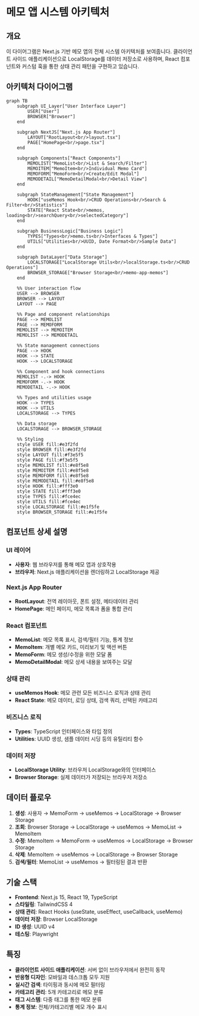 # 메모 앱 시스템 아키텍처

## 개요

이 다이어그램은 Next.js 기반 메모 앱의 전체 시스템 아키텍처를 보여줍니다. 클라이언트 사이드 애플리케이션으로 LocalStorage를 데이터 저장소로 사용하며, React 컴포넌트와 커스텀 훅을 통한 상태 관리 패턴을 구현하고 있습니다.

## 아키텍처 다이어그램

```mermaid
graph TB
    subgraph UI_Layer["User Interface Layer"]
        USER["User"]
        BROWSER["Browser"]
    end

    subgraph NextJS["Next.js App Router"]
        LAYOUT["RootLayout<br/>layout.tsx"]
        PAGE["HomePage<br/>page.tsx"]
    end

    subgraph Components["React Components"]
        MEMOLIST["MemoList<br/>List & Search/Filter"]
        MEMOITEM["MemoItem<br/>Individual Memo Card"]
        MEMOFORM["MemoForm<br/>Create/Edit Modal"]
        MEMODETAIL["MemoDetailModal<br/>Detail View"]
    end

    subgraph StateManagement["State Management"]
        HOOK["useMemos Hook<br/>CRUD Operations<br/>Search & Filter<br/>Statistics"]
        STATE["React State<br/>memos, loading<br/>searchQuery<br/>selectedCategory"]
    end

    subgraph BusinessLogic["Business Logic"]
        TYPES["Types<br/>memo.ts<br/>Interfaces & Types"]
        UTILS["Utilities<br/>UUID, Date Format<br/>Sample Data"]
    end

    subgraph DataLayer["Data Storage"]
        LOCALSTORAGE["LocalStorage Utils<br/>localStorage.ts<br/>CRUD Operations"]
        BROWSER_STORAGE["Browser Storage<br/>memo-app-memos"]
    end

    %% User interaction flow
    USER --> BROWSER
    BROWSER --> LAYOUT
    LAYOUT --> PAGE

    %% Page and component relationships
    PAGE --> MEMOLIST
    PAGE --> MEMOFORM
    MEMOLIST --> MEMOITEM
    MEMOLIST --> MEMODETAIL

    %% State management connections
    PAGE --> HOOK
    HOOK --> STATE
    HOOK --> LOCALSTORAGE

    %% Component and hook connections
    MEMOLIST -.-> HOOK
    MEMOFORM -.-> HOOK
    MEMODETAIL -.-> HOOK

    %% Types and utilities usage
    HOOK --> TYPES
    HOOK --> UTILS
    LOCALSTORAGE --> TYPES

    %% Data storage
    LOCALSTORAGE --> BROWSER_STORAGE

    %% Styling
    style USER fill:#e3f2fd
    style BROWSER fill:#e3f2fd
    style LAYOUT fill:#f3e5f5
    style PAGE fill:#f3e5f5
    style MEMOLIST fill:#e8f5e8
    style MEMOITEM fill:#e8f5e8
    style MEMOFORM fill:#e8f5e8
    style MEMODETAIL fill:#e8f5e8
    style HOOK fill:#fff3e0
    style STATE fill:#fff3e0
    style TYPES fill:#fce4ec
    style UTILS fill:#fce4ec
    style LOCALSTORAGE fill:#e1f5fe
    style BROWSER_STORAGE fill:#e1f5fe
```

## 컴포넌트 상세 설명

### UI 레이어
- **사용자**: 웹 브라우저를 통해 메모 앱과 상호작용
- **브라우저**: Next.js 애플리케이션을 렌더링하고 LocalStorage 제공

### Next.js App Router
- **RootLayout**: 전역 레이아웃, 폰트 설정, 메타데이터 관리
- **HomePage**: 메인 페이지, 메모 목록과 폼을 통합 관리

### React 컴포넌트
- **MemoList**: 메모 목록 표시, 검색/필터 기능, 통계 정보
- **MemoItem**: 개별 메모 카드, 미리보기 및 액션 버튼
- **MemoForm**: 메모 생성/수정을 위한 모달 폼
- **MemoDetailModal**: 메모 상세 내용을 보여주는 모달

### 상태 관리
- **useMemos Hook**: 메모 관련 모든 비즈니스 로직과 상태 관리
- **React State**: 메모 데이터, 로딩 상태, 검색 쿼리, 선택된 카테고리

### 비즈니스 로직
- **Types**: TypeScript 인터페이스와 타입 정의
- **Utilities**: UUID 생성, 샘플 데이터 시딩 등의 유틸리티 함수

### 데이터 저장
- **LocalStorage Utility**: 브라우저 LocalStorage와의 인터페이스
- **Browser Storage**: 실제 데이터가 저장되는 브라우저 저장소

## 데이터 플로우

1. **생성**: 사용자 → MemoForm → useMemos → LocalStorage → Browser Storage
2. **조회**: Browser Storage → LocalStorage → useMemos → MemoList → MemoItem
3. **수정**: MemoItem → MemoForm → useMemos → LocalStorage → Browser Storage
4. **삭제**: MemoItem → useMemos → LocalStorage → Browser Storage
5. **검색/필터**: MemoList → useMemos → 필터링된 결과 반환

## 기술 스택

- **Frontend**: Next.js 15, React 19, TypeScript
- **스타일링**: TailwindCSS 4
- **상태 관리**: React Hooks (useState, useEffect, useCallback, useMemo)
- **데이터 저장**: Browser LocalStorage
- **ID 생성**: UUID v4
- **테스팅**: Playwright

## 특징

- **클라이언트 사이드 애플리케이션**: 서버 없이 브라우저에서 완전히 동작
- **반응형 디자인**: 모바일과 데스크톱 모두 지원
- **실시간 검색**: 타이핑과 동시에 메모 필터링
- **카테고리 관리**: 5개 카테고리로 메모 분류
- **태그 시스템**: 다중 태그를 통한 메모 분류
- **통계 정보**: 전체/카테고리별 메모 개수 표시